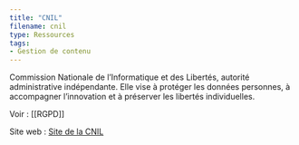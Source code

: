 ```yaml
---
title: "CNIL"
filename: cnil
type: Ressources
tags:
- Gestion de contenu
---
```


Commission Nationale de l’Informatique et des Libertés, autorité administrative indépendante. Elle vise à protéger les données personnes, à accompagner l’innovation et à préserver les libertés individuelles. 

Voir : [[RGPD]] 

Site web : [Site de la CNIL](https://www.cnil.fr/professionnel) 

